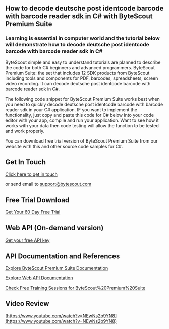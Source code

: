 ## How to decode deutsche post identcode barcode with barcode reader sdk in C# with ByteScout Premium Suite

### Learning is essential in computer world and the tutorial below will demonstrate how to decode deutsche post identcode barcode with barcode reader sdk in C#

ByteScout simple and easy to understand tutorials are planned to describe the code for both C# beginners and advanced programmers. ByteScout Premium Suite: the set that includes 12 SDK products from ByteScout including tools and components for PDF, barcodes, spreadsheets, screen video recording. It can decode deutsche post identcode barcode with barcode reader sdk in C#.

The following code snippet for ByteScout Premium Suite works best when you need to quickly decode deutsche post identcode barcode with barcode reader sdk in your C# application. IF you want to implement the functionality, just copy and paste this code for C# below into your code editor with your app, compile and run your application. Want to see how it works with your data then code testing will allow the function to be tested and work properly.

You can download free trial version of ByteScout Premium Suite from our website with this and other source code samples for C#.

## Get In Touch

[Click here to get in touch](https://bytescout.zendesk.com/hc/en-us/requests/new?subject=ByteScout%20Premium%20Suite%20Question)

or send email to [support@bytescout.com](mailto:support@bytescout.com?subject=ByteScout%20Premium%20Suite%20Question) 

## Free Trial Download

[Get Your 60 Day Free Trial](https://bytescout.com/download/web-installer?utm_source=github-readme)

## Web API (On-demand version)

[Get your free API key](https://pdf.co/documentation/api?utm_source=github-readme)

## API Documentation and References

[Explore ByteScout Premium Suite Documentation](https://bytescout.com/documentation/index.html?utm_source=github-readme)

[Explore Web API Documentation](https://pdf.co/documentation/api?utm_source=github-readme)

[Check Free Training Sessions for ByteScout%20Premium%20Suite](https://academy.bytescout.com/)

## Video Review

[https://www.youtube.com/watch?v=NEwNs2b9YN8](https://www.youtube.com/watch?v=NEwNs2b9YN8)